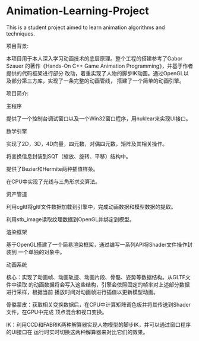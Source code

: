 # Animation-Learning-Project
This is a student project aimed to learn animation algorithms and techniques.

项目背景:

本项目用于本人深入学习动画技术的底层原理。整个工程的搭建参考了Gabor Szauer
的著作《Hands-On C++ Game Animation Programming》，并基于作者提供的代码框架进行部分
改动，着重实现了人物的脚步IK动画。通过OpenGL以及部分第三方库，实现了一条完整的动画管线，
搭建了一个简单的动画引擎。


项目简介:



主程序 

提供了一个控制台调试窗口以及一个Win32窗口程序，用nuklear来实现UI接口。




数学引擎 

实现了2D，3D，4D向量，四元数，对偶四元数，矩阵及其相关操作。

将变换信息封装到SQT（缩放、旋转、平移）结构中。

提供了Bezier和Hermite两种插值样条。

在CPU中实现了光线与三角形求交算法。




资产管道 

利用cgltf将gltf文件数据加载到引擎中，完成动画数据和模型数据的提取。

利用stb_image读取纹理数据到OpenGL并绑定到模型。




渲染框架 

基于OpenGL搭建了一个简易渲染框架，通过编写一系列API将Shader文件操作封装到
一个单独的对象中。




动画系统 

核心：实现了动画帧、动画轨迹、动画片段、骨骼、姿势等数据结构。从GLTF文件中读取
的动画数据将会写入这些结构，引擎会依照固定的帧率对上述部分数据进行采样，根据当前
播放时间对动画帧进行插值以更新模型动画。

骨骼蒙皮：获取相关变换数据后，在CPU中计算矩阵调色板并将其传送到Shader文件，在GPU中完成
顶点混合和视口变换。

IK：利用CCD和FABRIK两种解算器实现人物模型的脚步IK，并可以通过窗口程序的UI接口在
运行时实时切换这两种解算器来对比它们的效果。
